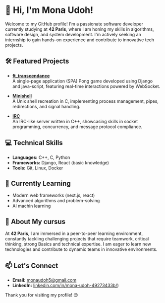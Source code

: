 # 👋 Hi, I'm Mona Udoh!

Welcome to my GitHub profile! I'm a passionate software developer currently studying at **42 Paris**, where I am honing my skills in algorithms, software design, and system development. I'm actively seeking an internship to gain hands-on experience and contribute to innovative tech projects.

## 🛠️ Featured Projects
- **[ft_transcendance](https://github.com/vantab3259/ft_trancsendance)**  
  A single-page application (SPA) Pong game developed using Django and java-script, featuring real-time interactions powered by WebSocket.
  
- **[Minishell](https://github.com/vantab3259/minishell)**  
  A Unix shell recreation in C, implementing process management, pipes, redirections, and signal handling.

- **[IRC](https://github.com/vantab3259/irc)**  
  An IRC-like server written in C++, showcasing skills in socket programming, concurrency, and message protocol compliance.

## 💻 Technical Skills
- **Languages:** C++, C, Python  
- **Frameworks:** Django, React (basic knowledge)  
- **Tools:** Git, Linux, Docker  

## 🌱 Currently Learning
- Modern web frameworks (next.js, react)  
- Advanced algorithms and problem-solving
- AI machin learning

## 🎯 About My cursus
At **42 Paris**, I am immersed in a peer-to-peer learning environment, constantly tackling challenging projects that require teamwork, critical thinking, strong Basics and technical expertise. I am eager to learn new technologies and contribute to dynamic teams in innovative environments.

## 📫 Let's Connect
- **Email:** [monaudoh5@gmail.com](mailto:mona.udoh@gmail.com)  
- **LinkedIn:** [linkedin.com/in/mona-udoh-49273433b/](https://www.linkedin.com/in/mona-udoh-49273433b/)) 

Thank you for visiting my profile! 😊
